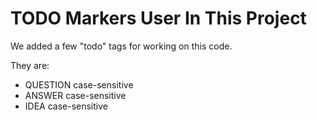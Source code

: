 # TODO Markers User In This Project

We added a few "todo" tags for working on this code.

They are:
 * QUESTION case-sensitive
 * ANSWER case-sensitive
 * IDEA case-sensitive
